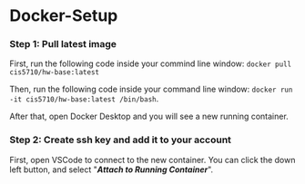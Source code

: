 # Docker-Setup
### Step 1: Pull latest image 
First, run the following code inside your commind line window: `docker pull cis5710/hw-base:latest`
    
Then, run the following code inside your command line window: `docker run -it cis5710/hw-base:latest /bin/bash`.

After that, open Docker Desktop and you will see a new running container.

### Step 2: Create ssh key and add it to your account 
First, open VSCode to connect to the new container. You can click the down left button, and select "***Attach to Running Container***".   
